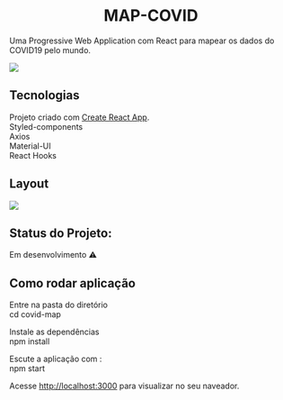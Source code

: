 <h1 align="center"> MAP-COVID </h1>

 Uma Progressive Web Application com React para mapear os dados do COVID19 pelo mundo.

<img src="https://img.shields.io/static/v1?label=react&message=framework&color=blue&style=for-the-badge&logo=REACT"/>

## Tecnologias

Projeto criado com [Create React App](https://github.com/facebook/create-react-app).<br />
Styled-components<br />
Axios <br />
Material-UI<br />
React Hooks

## Layout

<img src="https://photos.google.com/photo/AF1QipPQMBSt6jxBzgUkn3Y6CuZzdUlugRNVQk0hjxDz">

## Status do Projeto:

Em desenvolvimento :warning:

## Como rodar aplicação

Entre na pasta do diretório  <br />
cd covid-map <br />

Instale as dependências   <br />
npm install <br />

Escute a aplicação com : <br />
npm start <br />

Acesse [http://localhost:3000](http://localhost:3000) para visualizar no seu naveador.<br />



